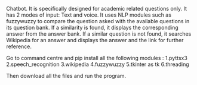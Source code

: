Chatbot. It is specifically designed for academic related questions only. It has 2 modes of input: Text and voice. It uses NLP modules such as fuzzywuzzy to compare the question asked with the available questions in its question bank. If a similarity is found, it displays the corresponding answer from the answer bank. If a similar question is not found, it searches Wikipedia for an answer and displays the answer and the link for further reference.


Go to command centre and pip install all the following modules : 
1.pyttsx3
2.speech_recognition
3.wikipedia
4.fuzzywuzzy 
5.tkinter as tk
6.threading

Then download all the files and run the program.
